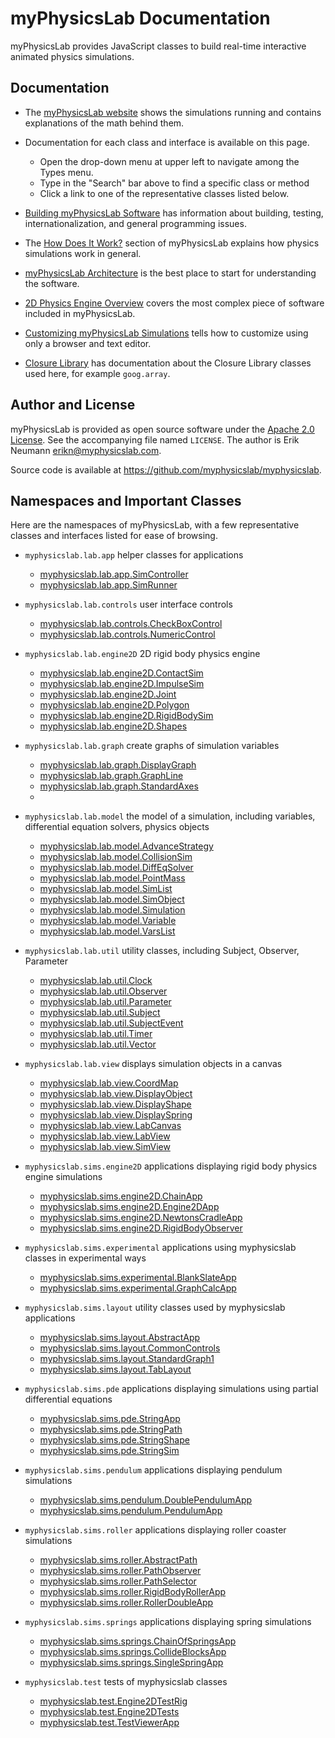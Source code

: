 myPhysicsLab Documentation
==========================

myPhysicsLab provides JavaScript classes to build real-time interactive animated
physics simulations.


Documentation
-------------

+ The [myPhysicsLab website](http://www.myphysicslab.com) shows the simulations
    running and contains explanations of the math behind them.

+ Documentation for each class and interface is available on this page.
    + Open the drop-down menu at upper left to navigate among the Types menu.
    + Type in the "Search" bar above to find a specific class or method
    + Click a link to one of the representative classes listed below.

+ [Building myPhysicsLab Software](Building.html) has information about building,
    testing, internationalization, and general programming issues.

+ The [How Does It Work?](http://www.myphysicslab.com/index-en.html#how-does-it-work)
    section of myPhysicsLab explains how physics simulations work in general.

+ [myPhysicsLab Architecture](Architecture.html) is the best place to start for
    understanding the software.

+ [2D Physics Engine Overview](Engine2D.html) covers the most complex piece of software
    included in myPhysicsLab.

+ [Customizing myPhysicsLab Simulations](Customizing.html) tells how to customize
    using only a browser and text editor.

+ [Closure Library](http://google.github.io/closure-library/api/) has documentation
    about the Closure Library classes used here, for example `goog.array`.


Author and License
------------------

myPhysicsLab is provided as open source software under the
[Apache 2.0 License](http://www.apache.org/licenses/). See the accompanying file
named `LICENSE`. The author is Erik Neumann
<erikn@myphysicslab.com>.

Source code is available at <https://github.com/myphysicslab/myphysicslab>.


Namespaces and Important Classes
--------------------------------
Here are the namespaces of myPhysicsLab, with a few representative classes and
interfaces listed for ease of browsing.

+ `myphysicslab.lab.app` helper classes for applications
    + [myphysicslab.lab.app.SimController](myphysicslab.lab.app.SimController.html)
    + [myphysicslab.lab.app.SimRunner](myphysicslab.lab.app.SimRunner.html)

+ `myphysicslab.lab.controls` user interface controls
    + [myphysicslab.lab.controls.CheckBoxControl](myphysicslab.lab.controls.CheckBoxControl.html)
    + [myphysicslab.lab.controls.NumericControl](myphysicslab.lab.controls.NumericControl.html)

+ `myphysicslab.lab.engine2D` 2D rigid body physics engine
    + [myphysicslab.lab.engine2D.ContactSim](myphysicslab.lab.engine2D.ContactSim.html)
    + [myphysicslab.lab.engine2D.ImpulseSim](myphysicslab.lab.engine2D.ImpulseSim.html)
    + [myphysicslab.lab.engine2D.Joint](myphysicslab.lab.engine2D.Joint.html)
    + [myphysicslab.lab.engine2D.Polygon](myphysicslab.lab.engine2D.Polygon.html)
    + [myphysicslab.lab.engine2D.RigidBodySim](myphysicslab.lab.engine2D.RigidBodySim.html)
    + [myphysicslab.lab.engine2D.Shapes](myphysicslab.lab.engine2D.Shapes.html)

+ `myphysicslab.lab.graph` create graphs of simulation variables
    + [myphysicslab.lab.graph.DisplayGraph](myphysicslab.lab.graph.DisplayGraph.html)
    + [myphysicslab.lab.graph.GraphLine](myphysicslab.lab.graph.GraphLine.html)
    + [myphysicslab.lab.graph.StandardAxes](myphysicslab.lab.graph.StandardAxes.html)
    + []()

+ `myphysicslab.lab.model` the model of a simulation, including variables,
     differential equation solvers, physics objects
    + [myphysicslab.lab.model.AdvanceStrategy](myphysicslab.lab.model.AdvanceStrategy.html)
    + [myphysicslab.lab.model.CollisionSim](myphysicslab.lab.model.CollisionSim.html)
    + [myphysicslab.lab.model.DiffEqSolver](myphysicslab.lab.model.DiffEqSolver.html)
    + [myphysicslab.lab.model.PointMass](myphysicslab.lab.model.PointMass.html)
    + [myphysicslab.lab.model.SimList](myphysicslab.lab.model.SimList.html)
    + [myphysicslab.lab.model.SimObject](myphysicslab.lab.model.SimObject.html)
    + [myphysicslab.lab.model.Simulation](myphysicslab.lab.model.Simulation.html)
    + [myphysicslab.lab.model.Variable](myphysicslab.lab.model.Variable.html)
    + [myphysicslab.lab.model.VarsList](myphysicslab.lab.model.VarsList.html)

+ `myphysicslab.lab.util` utility classes, including Subject, Observer, Parameter
    + [myphysicslab.lab.util.Clock](myphysicslab.lab.util.Clock.html)
    + [myphysicslab.lab.util.Observer](myphysicslab.lab.util.Observer.html)
    + [myphysicslab.lab.util.Parameter](myphysicslab.lab.util.Parameter.html)
    + [myphysicslab.lab.util.Subject](myphysicslab.lab.util.Subject.html)
    + [myphysicslab.lab.util.SubjectEvent](myphysicslab.lab.util.SubjectEvent.html)
    + [myphysicslab.lab.util.Timer](myphysicslab.lab.util.Timer.html)
    + [myphysicslab.lab.util.Vector](myphysicslab.lab.util.Vector.html)

+ `myphysicslab.lab.view` displays simulation objects in a canvas
    + [myphysicslab.lab.view.CoordMap](myphysicslab.lab.view.CoordMap.html)
    + [myphysicslab.lab.view.DisplayObject](myphysicslab.lab.view.DisplayObject.html)
    + [myphysicslab.lab.view.DisplayShape](myphysicslab.lab.view.DisplayShape.html)
    + [myphysicslab.lab.view.DisplaySpring](myphysicslab.lab.view.DisplaySpring.html)
    + [myphysicslab.lab.view.LabCanvas](myphysicslab.lab.view.LabCanvas.html)
    + [myphysicslab.lab.view.LabView](myphysicslab.lab.view.LabView.html)
    + [myphysicslab.lab.view.SimView](myphysicslab.lab.view.SimView.html)

+ `myphysicslab.sims.engine2D` applications displaying rigid body physics engine simulations
    + [myphysicslab.sims.engine2D.ChainApp](myphysicslab.sims.engine2D.ChainApp.html)
    + [myphysicslab.sims.engine2D.Engine2DApp](myphysicslab.sims.engine2D.Engine2DApp.html)
    + [myphysicslab.sims.engine2D.NewtonsCradleApp](myphysicslab.sims.engine2D.NewtonsCradleApp.html)
    + [myphysicslab.sims.engine2D.RigidBodyObserver](myphysicslab.sims.engine2D.RigidBodyObserver.html)

+ `myphysicslab.sims.experimental` applications using myphysicslab classes
     in experimental ways
    + [myphysicslab.sims.experimental.BlankSlateApp](myphysicslab.sims.experimental.BlankSlateApp.html)
    + [myphysicslab.sims.experimental.GraphCalcApp](myphysicslab.sims.experimental.GraphCalcApp.html)

+ `myphysicslab.sims.layout` utility classes used by myphysicslab applications
    + [myphysicslab.sims.layout.AbstractApp](myphysicslab.sims.layout.AbstractApp.html)
    + [myphysicslab.sims.layout.CommonControls](myphysicslab.sims.layout.CommonControls.html)
    + [myphysicslab.sims.layout.StandardGraph1](myphysicslab.sims.layout.StandardGraph1.html)
    + [myphysicslab.sims.layout.TabLayout](myphysicslab.sims.layout.TabLayout.html)

+ `myphysicslab.sims.pde` applications displaying simulations using
     partial differential equations
    + [myphysicslab.sims.pde.StringApp](myphysicslab.sims.pde.StringApp.html)
    + [myphysicslab.sims.pde.StringPath](myphysicslab.sims.pde.StringPath.html)
    + [myphysicslab.sims.pde.StringShape](myphysicslab.sims.pde.StringShape.html)
    + [myphysicslab.sims.pde.StringSim](myphysicslab.sims.pde.StringSim.html)

+ `myphysicslab.sims.pendulum` applications displaying pendulum simulations
    + [myphysicslab.sims.pendulum.DoublePendulumApp](myphysicslab.sims.pendulum.DoublePendulumApp.html)
    + [myphysicslab.sims.pendulum.PendulumApp](myphysicslab.sims.pendulum.PendulumApp.html)

+ `myphysicslab.sims.roller` applications displaying roller coaster simulations
    + [myphysicslab.sims.roller.AbstractPath](myphysicslab.sims.roller.AbstractPath.html)
    + [myphysicslab.sims.roller.PathObserver](myphysicslab.sims.roller.PathObserver.html)
    + [myphysicslab.sims.roller.PathSelector](myphysicslab.sims.roller.PathSelector.html)
    + [myphysicslab.sims.roller.RigidBodyRollerApp](myphysicslab.sims.roller.RigidBodyRollerApp.html)
    + [myphysicslab.sims.roller.RollerDoubleApp](myphysicslab.sims.roller.RollerDoubleApp.html)

+ `myphysicslab.sims.springs` applications displaying spring simulations
    + [myphysicslab.sims.springs.ChainOfSpringsApp](myphysicslab.sims.springs.ChainOfSpringsApp.html)
    + [myphysicslab.sims.springs.CollideBlocksApp](myphysicslab.sims.springs.CollideBlocksApp.html)
    + [myphysicslab.sims.springs.SingleSpringApp](myphysicslab.sims.springs.SingleSpringApp.html)

+ `myphysicslab.test` tests of myphysicslab classes
    + [myphysicslab.test.Engine2DTestRig](myphysicslab.test.Engine2DTestRig.html)
    + [myphysicslab.test.Engine2DTests](myphysicslab.test.Engine2DTests.html)
    + [myphysicslab.test.TestViewerApp](myphysicslab.test.TestViewerApp.html)
